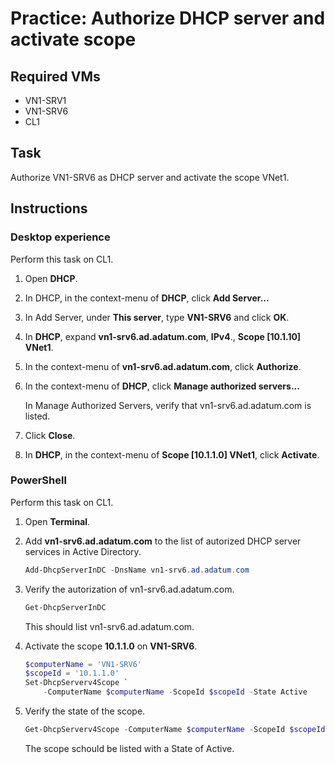# Practice: Authorize DHCP server and activate scope

## Required VMs

* VN1-SRV1
* VN1-SRV6
* CL1

## Task

Authorize VN1-SRV6 as DHCP server and activate the scope VNet1.

## Instructions

### Desktop experience

Perform this task on CL1.

1. Open **DHCP**.
1. In DHCP, in the context-menu of **DHCP**, click **Add Server...**
1. In Add Server, under **This server**, type **VN1-SRV6** and click **OK**.
1. In **DHCP**, expand **vn1-srv6.ad.adatum.com**, **IPv4**., **Scope [10.1.10] VNet1**.
1. In the context-menu of **vn1-srv6.ad.adatum.com**, click **Authorize**.
1. In the context-menu of **DHCP**, click **Manage authorized servers...**

    In Manage Authorized Servers, verify that vn1-srv6.ad.adatum.com is listed.

1. Click **Close**.
1. In **DHCP**, in the context-menu of **Scope [10.1.1.0] VNet1**, click **Activate**.

### PowerShell

Perform this task on CL1.

1. Open **Terminal**.
1. Add **vn1-srv6.ad.adatum.com** to the list of autorized DHCP server services in Active Directory.

    ````powershell
    Add-DhcpServerInDC -DnsName vn1-srv6.ad.adatum.com
    ````

1. Verify the autorization of vn1-srv6.ad.adatum.com.

    ````powershell
    Get-DhcpServerInDC
    ````

    This should list vn1-srv6.ad.adatum.com.

1. Activate the scope **10.1.1.0** on **VN1-SRV6**.

    ````powershell
    $computerName = 'VN1-SRV6'
    $scopeId = '10.1.1.0'
    Set-DhcpServerv4Scope `
        -ComputerName $computerName -ScopeId $scopeId -State Active
    ````

1. Verify the state of the scope.

    ````powershell
    Get-DhcpServerv4Scope -ComputerName $computerName -ScopeId $scopeId
    ````

    The scope schould be listed with a State of Active.
